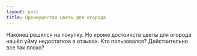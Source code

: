 ```yaml
---
layout: post 
title: Преимущества цветы для огорода 
--- 
```

Наконец решился на покупку. Но кроме достоинств цветы для огорода нашёл уйму недостатков в отзывах. Кто пользовался? Действительно все так плохо?